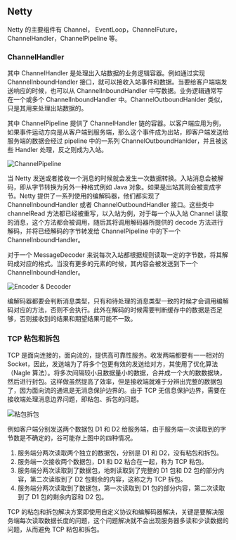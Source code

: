 ## Netty 

Netty 的主要组件有 Channel， EventLoop，ChannelFuture，ChannelHandler，ChannelPipeline 等。

### ChannelHandler

其中 ChannelHandler 是处理出入站数据的业务逻辑容器。例如通过实现 ChannelInboundHandler 接口，就可以接收入站事件和数据。当要给客户端端发送响应的时候，也可以从 ChannelInboundHandler 中写数据。业务逻辑通常写在一个或多个 ChannelInboundHandler 中。ChannelOutboundHanlder 类似，只是其用来处理出站数据的。

其中 ChannelPipeline 提供了 ChannelHandler  链的容器。以客户端应用为例，如果事件运动方向是从客户端到服务端，那么这个事件成为出站，即客户端发送给服务端的数据会经过 pipeline 中的一系列 ChannelOutboundHanlder，并且被这些 Handler 处理，反之则成为入站。

![ChannelPipeline](http://img.programya.com/20200119232204.png)

当 Netty 发送或者接收一个消息的时候就会发生一次数据转换。入站消息会被解码，即从字节转换为另外一种格式例如 Java 对象。如果是出站其则会被变成字节。Netty 提供了一系列使用的编解码器，他们都实现了ChannelInboundHandler 或者 ChannelOutboundHandler 接口。这些类中 channelRead 方法都已经被重写，以入站为例，对于每一个从入站 Channel 读取的消息，这个方法都会被调用，随后其将调用解码器所提供的 decode 方法进行解码，并将已经解码的字节转发给 ChannelPipeline 中的下一个 ChannelInboundHandler。

对于一个 MessageDecoder 来说每次入站都根据规则读取一定的字节数，将其解码成对应的格式。当没有更多的元素的时候，其内容会被发送到下一个 ChannelInboundHandler。

![Encoder & Decoder](http://img.programya.com/20200119234045.png)

编解码器都要会判断消息类型，只有和待处理的消息类型一致的时候才会调用编解码对应的方法，否则不会执行。此外在解码的时候需要判断缓存中的数据是否足够，否则接收到的结果和期望结果可能不一致。

### TCP 粘包和拆包

TCP 是面向连接的，面向流的，提供高可靠性服务。收发两端都要有一一相对的 Socket，因此，发送端为了将多个包更有效的发送给对方，其使用了优化算法（Nagle 算法）。将多次间隔较小且数据量小的数据，合并成一个大的数数据块，然后进行封包。这样做虽然提高了效率，但是接收端就难于分辨出完整的数据包了，因为面向流的通讯是无消息保护边界的。由于 TCP 无信息保护边界，需要在接收端处理消息边界问题，即粘包、拆包的问题。

![粘包拆包](http://img.programya.com/20200120220402.png)

例如客户端分别发送两个数据包 D1 和 D2 给服务端，由于服务端一次读取到的字节数是不确定的，谷可能存上图中的四种情况。

1. 服务端分两次读取两个独立的数据包，分别是 D1 和 D2，没有粘包和拆包。
2. 服务端一次接收两个数据包，D1 和 D2 粘合在一起，称为 TCP 粘包。
3. 服务端分两次读取到了数据包，地刺读取到了完整的 D1 包和 D2 包的部分内容，第二次读取到了 D2 包剩余的内容，这称之为 TCP 拆包。
4. 服务端分两次读取到了数据包，第一次读取到 D1 包的部分内容，第二次读取到了 D1 包的剩余内容和 D2 包。

TCP 的粘包和拆包解决方案即使用自定义协议和编解码器解决，关键是要解决服务端每次读取数据长度的问题，这个问题解决就不会出现服务器多读和少读数据的问题，从而避免 TCP 粘包和拆包。





